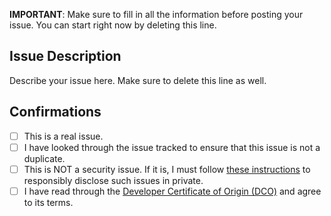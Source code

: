 **IMPORTANT**: Make sure to fill in all the information before posting your issue. You can start right now by deleting this line.

## Issue Description
Describe your issue here. Make sure to delete this line as well.
## Confirmations
* [ ] This is a real issue.
* [ ] I have looked through the issue tracked to ensure that this issue is not a duplicate.
* [ ] This is NOT a security issue. If it is, I must follow [these instructions](https://wiki.pythinux.gordinator.org/doku.php?id=security:reporting) to responsibly disclose such issues in private.
* [ ] I have read through the [Developer Certificate of Origin (DCO)](https://developercertificate.org/) and agree to its terms.
